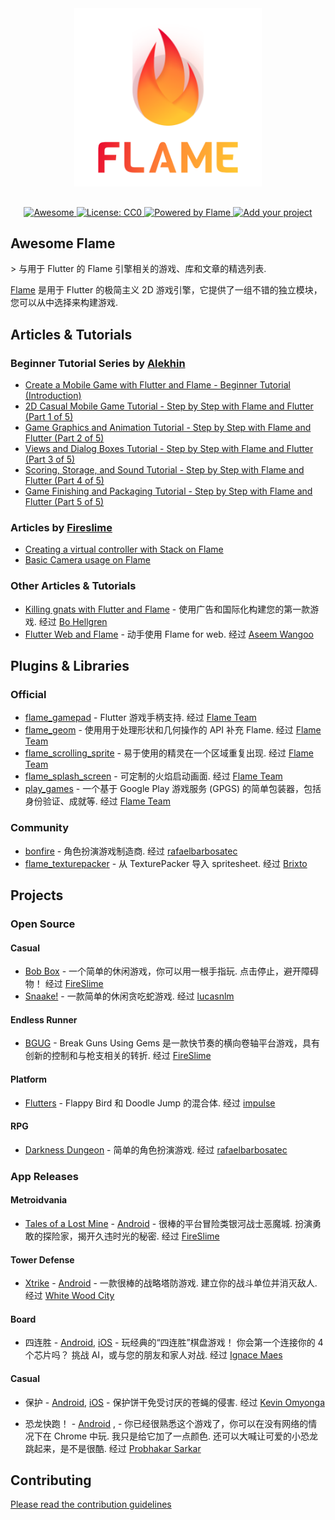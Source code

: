 <div class="github-widget" data-repo="flame-engine/awesome-flame"></div>
<div align="center">
	<div>
    <a href="https://flame-engine.org/">
		<img width="300" src="https://raw.githubusercontent.com/flame-engine/awesome-flame/master/media/logo.png" alt="Awesome Flame">
    </a>
	</div>
  <p style="margin-top:30px;" align="center">
    <a href="https://github.com/sindresorhus/awesome">
      <img alt="Awesome" src="https://awesome.re/badge-flat.svg" />
    </a>
    <a href="http://creativecommons.org/publicdomain/zero/1.0">
      <img alt="License: CC0" src="https://img.shields.io/badge/license-CC0-lightgray?style=flat-square" />
    </a>
    <a href="https://flame-engine.org">
      <img alt="Powered by Flame" src="https://img.shields.io/badge/Powered%20by-%F0%9F%94%A5-orange.svg?style=flat-square" />
    </a>
    <a href="https://github.com/flame-engine/awesome-flame/blob/master/CONTRIBUTING.md">
      <img alt="Add your project" src="https://img.shields.io/badge/-Add%20your%20project-blue?style=flat-square" />
    </a>
  </p>
</div>

## Awesome Flame

&gt; 与用于 Flutter 的 Flame 引擎相关的游戏、库和文章的精选列表.

[Flame](https://flame-engine.org/) 是用于 Flutter 的极简主义 2D 游戏引擎，它提供了一组不错的独立模块，您可以从中选择来构建游戏.



## Articles & Tutorials

### Beginner Tutorial Series by [Alekhin](https://github.com/japalekhin)

- [Create a Mobile Game with Flutter and Flame - Beginner Tutorial (Introduction)](https://jap.alekhin.io/create-mobile-game-flutter-flame-beginner-tutorial)
- [2D Casual Mobile Game Tutorial - Step by Step with Flame and Flutter (Part 1 of 5)](https://jap.alekhin.io/2d-casual-mobile-game-tutorial-flame-flutter-part-1)
- [Game Graphics and Animation Tutorial - Step by Step with Flame and Flutter (Part 2 of 5)](https://jap.alekhin.io/game-graphics-and-animation-tutorial-flame-flutter-part-2)
- [Views and Dialog Boxes Tutorial - Step by Step with Flame and Flutter (Part 3 of 5)](https://jap.alekhin.io/views-dialog-boxes-tutorial-flame-flutter-part-3)
- [Scoring, Storage, and Sound Tutorial - Step by Step with Flame and Flutter (Part 4 of 5)](https://jap.alekhin.io/scoring-storage-sound-tutorial-flame-flutter-part-4)
- [Game Finishing and Packaging Tutorial - Step by Step with Flame and Flutter (Part 5 of 5)](https://jap.alekhin.io/game-finishing-packaging-tutorial-flame-flutter-part-5)

### Articles by [Fireslime](https://fireslime.xyz/)

- [Creating a virtual controller with Stack on Flame](https://fireslime.xyz/articles/20190902_Flame_Virtual_Controller_With_Stack.html)
- [Basic Camera usage on Flame](https://fireslime.xyz/articles/20190911_Basic_Camera_Usage_In_Flame.html)

### Other Articles & Tutorials

- [Killing gnats with Flutter and Flame](https://medium.com/flutter-community/killing-gnats-with-flutter-and-flame-77fa9224ccaa)  - 使用广告和国际化构建您的第一款游戏. 经过 [Bo Hellgren](https://medium.com/@bo.hellgren)
- [Flutter Web and Flame](https://github.com/AseemWangoo/experiments_with_web)  - 动手使用 Flame for web. 经过 [Aseem Wangoo](https://flatteredwithflutter.com/how-to-create-game-in-flutter-web-using-flame/)

## Plugins & Libraries

### Official

- [flame_gamepad](https://github.com/flame-engine/flame_gamepad)  - Flutter 游戏手柄支持. 经过 [Flame Team](https://github.com/flame-engine)
- [flame_geom](https://github.com/flame-engine/flame_geom)  - 使用用于处理形状和几何操作的 API 补充 Flame. 经过 [Flame Team](https://github.com/flame-engine)
- [flame_scrolling_sprite](https://github.com/flame-engine/flame_scrolling_sprite)  - 易于使用的精灵在一个区域重复出现. 经过 [Flame Team](https://github.com/flame-engine)
- [flame_splash_screen](https://github.com/flame-engine/flame_splash_screen)  - 可定制的火焰启动画面. 经过 [Flame Team](https://github.com/flame-engine)
- [play_games](https://github.com/flame-engine/play_games)  - 一个基于 Google Play 游戏服务 (GPGS) 的简单包装器，包括身份验证、成就等. 经过 [Flame Team](https://github.com/flame-engine)

### Community

- [bonfire](https://github.com/RafaelBarbosatec/bonfire)  - 角色扮演游戏制造商. 经过 [rafaelbarbosatec](https://github.com/RafaelBarbosatec)
- [flame_texturepacker](https://github.com/Brixto/flame_texturepacker)  - 从 TexturePacker 导入 spritesheet. 经过 [Brixto](https://github.com/Brixto/flame_texturepacker)

## Projects

### Open Source

#### Casual

- [Bob Box](https://github.com/fireslime/bounce_box)  - 一个简单的休闲游戏，你可以用一根手指玩. 点击停止，避开障碍物！ 经过 [FireSlime](https://fireslime.xyz)
- [Snaake!](https://github.com/lucasnlm/snaake-flutter)  - 一款简单的休闲贪吃蛇游戏. 经过 [lucasnlm](https://github.com/lucasnlm)

#### Endless Runner

- [BGUG](https://github.com/fireslime/bgug)  - Break Guns Using Gems 是一款快节奏的横向卷轴平台游戏，具有创新的控制和与枪支相关的转折. 经过 [FireSlime](https://fireslime.xyz)

#### Platform

- [Flutters](https://github.com/impulse/flutters)  - Flappy Bird 和 Doodle Jump 的混合体. 经过 [impulse](https://github.com/impulse)

#### RPG

- [Darkness Dungeon](https://github.com/RafaelBarbosatec/darkness_dungeon)  - 简单的角色扮演游戏. 经过 [rafaelbarbosatec](http://rafaelbarbosatec.github.io/)

### App Releases

#### Metroidvania

- [Tales of a Lost Mine](https://fireslime.xyz/games/tales.html) - [Android](https://play.google.com/store/apps/details?id=xyz.fireslime.tales&pcampaignid=MKT-Other-global-all-co-prtnr-py-PartBadge-Mar2515-1)  - 很棒的平台冒险类银河战士恶魔城. 扮演勇敢的探险家，揭开久违时光的秘密. 经过 [FireSlime](https://fireslime.xyz)

#### Tower Defense

- [Xtrike](http://www.xtrike.online/) - [Android](https://play.google.com/store/apps/details?id=online.xtrike.xtrike)  - 一款很棒的战略塔防游戏. 建立你的战斗单位并消灭敌人. 经过 [White Wood City](http://www.xtrike.online/)

#### Board

- 四连胜 - [Android](https://play.google.com/store/apps/details?id=com.ignacemaes.fourinarow), [iOS](https://apps.apple.com/us/app/four-in-a-row-classic/id1495540053)  - 玩经典的“四连胜”棋盘游戏！ 你会第一个连接你的 4 个芯片吗？ 挑战 AI，或与您的朋友和家人对战. 经过 [Ignace Maes](https://ignacemaes.com/)

#### Casual

- 保护 - [Android](https://play.google.com/store/apps/details?id=com.knoeyes.games.kinga), [iOS](https://apps.apple.com/us/app/kinga/id1506422810)  - 保护饼干免受讨厌的苍蝇的侵害. 经过 [Kevin Omyonga](https://kevinomyonga.com)

 - 恐龙快跑！  - [Android](https://play.google.com/store/apps/details?id=io.github.epsi95.dinorun) , - 你已经很熟悉这个游戏了，你可以在没有网络的情况下在 Chrome 中玩. 我只是给它加了一点颜色. 还可以大喊让可爱的小恐龙跳起来，是不是很酷. 经过 [Probhakar Sarkar](https://github.com/epsi95)

## Contributing

[Please read the contribution guidelines](https://github.com/flame-engine/awesome-flame/blob/master/CONTRIBUTING.md)
